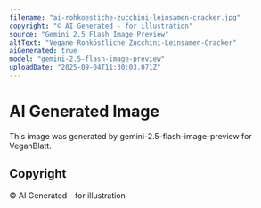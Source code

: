 ```yaml
---
filename: "ai-rohkoestiche-zucchini-leinsamen-cracker.jpg"
copyright: "© AI Generated - for illustration"
source: "Gemini 2.5 Flash Image Preview"
altText: "Vegane Rohköstliche Zucchini-Leinsamen-Cracker"
aiGenerated: true
model: "gemini-2.5-flash-image-preview"
uploadDate: "2025-09-04T11:30:03.071Z"
---
```


# AI Generated Image

This image was generated by gemini-2.5-flash-image-preview for VeganBlatt.

## Copyright
© AI Generated - for illustration

